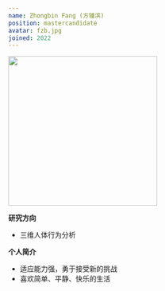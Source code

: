 ```yaml
---
name: Zhongbin Fang (方锺滨)
position: mastercandidate
avatar: fzb.jpg
joined: 2022
---
```


<img width="300" src="{{site.baseurl}}/images/people/{{page.avatar}}">

**研究方向**
- 三维人体行为分析

**个人简介**
- 适应能力强，勇于接受新的挑战
- 喜欢简单、平静、快乐的生活
